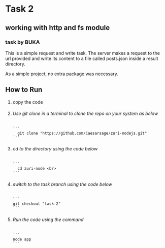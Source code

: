 # Task 2
## working with http and fs module
### task by BUKA

<p>
  This is a simple request and write task. The server makes a request to the url provided and write its content to a file called posts.json inside a result directory.

  As a simple project, no extra package was necessary. 
</p>

## How to Run

<ol>
  <li>copy the code</li>
  <li>
    <h6>Use git clone in a terminal to clone the repo on your system as below</h6>

    ```
      git clone "https://github.com/Caesarsage/zuri-nodejs.git"
    ```  

  </li>
  <li>
    <h6>cd to the directory using the code below</h6>

    ```
      cd zuri-node <br>
    ```
  
  </li>
  <li>
    <h6>switch to the task branch using the code below</h6>

    ```
    git checkout "task-2"
    ```
  
  </li>
  <li>
    <h6>Run the code using the command</h6>
  
    ```
    node app
    ```
  
  </li>
</ol>